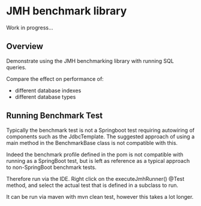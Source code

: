 # JMH benchmark library

Work in progress...

## Overview

Demonstrate using the JMH benchmarking library with running SQL queries.

Compare the effect on performance of:

- different database indexes
- different database types

## Running Benchmark Test

Typically the benchmark test is not a Springboot test requiring autowiring of components such as the JdbcTemplate.  The suggested approach of using a main method in the BenchmarkBase class is not compatible with this.

Indeed the benchmark profile defined in the pom is not compatible with running as a SpringBoot test, but is left as reference as a typical approach to non-SpringBoot benchmark tests.

Therefore run via the IDE.  Right click on the executeJmhRunner() @Test method, and select the actual test that is defined in a subclass to run.

It can be run via maven with mvn clean test, however this takes a lot longer. 
